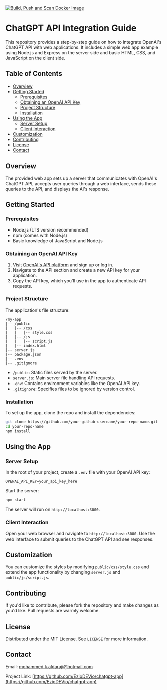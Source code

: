 [![Build, Push and Scan Docker Image](https://github.com/EzioDEVio/chatgpt-app/actions/workflows/docker-publish.yml/badge.svg)](https://github.com/EzioDEVio/chatgpt-app/actions/workflows/docker-publish.yml)

# ChatGPT API Integration Guide

This repository provides a step-by-step guide on how to integrate OpenAI's ChatGPT API with web applications. It includes a simple web app example using Node.js and Express on the server side and basic HTML, CSS, and JavaScript on the client side.

## Table of Contents

- [Overview](#overview)
- [Getting Started](#getting-started)
  - [Prerequisites](#prerequisites)
  - [Obtaining an OpenAI API Key](#obtaining-an-openai-api-key)
  - [Project Structure](#project-structure)
  - [Installation](#installation)
- [Using the App](#using-the-app)
  - [Server Setup](#server-setup)
  - [Client Interaction](#client-interaction)
- [Customization](#customization)
- [Contributing](#contributing)
- [License](#license)
- [Contact](#contact)

## Overview

The provided web app sets up a server that communicates with OpenAI's ChatGPT API, accepts user queries through a web interface, sends these queries to the API, and displays the AI's response.

## Getting Started

### Prerequisites

- Node.js (LTS version recommended)
- npm (comes with Node.js)
- Basic knowledge of JavaScript and Node.js

### Obtaining an OpenAI API Key

1. Visit [OpenAI's API platform](https://platform.openai.com/signup) and sign up or log in.
2. Navigate to the API section and create a new API key for your application.
3. Copy the API key, which you'll use in the app to authenticate API requests.

### Project Structure

The application's file structure:

```
/my-app
|-- /public
|   |-- /css
|   |   |-- style.css
|   |-- /js
|   |   |-- script.js
|   |-- index.html
|-- server.js
|-- package.json
|-- .env
|-- .gitignore
```

- `/public`: Static files served by the server.
- `server.js`: Main server file handling API requests.
- `.env`: Contains environment variables like the OpenAI API key.
- `.gitignore`: Specifies files to be ignored by version control.

### Installation

To set up the app, clone the repo and install the dependencies:

```bash
git clone https://github.com/your-github-username/your-repo-name.git
cd your-repo-name
npm install
```

## Using the App

### Server Setup

In the root of your project, create a `.env` file with your OpenAI API key:

```env
OPENAI_API_KEY=your_api_key_here
```

Start the server:

```bash
npm start
```

The server will run on `http://localhost:3000`.

### Client Interaction

Open your web browser and navigate to `http://localhost:3000`. Use the web interface to submit queries to the ChatGPT API and see responses.

## Customization

You can customize the styles by modifying `public/css/style.css` and extend the app functionality by changing `server.js` and `public/js/script.js`.

## Contributing

If you'd like to contribute, please fork the repository and make changes as you'd like. Pull requests are warmly welcome.

## License

Distributed under the MIT License. See `LICENSE` for more information.

## Contact

Email: mohammed.k.aldaraji@hotmail.com

Project Link: [https://github.com/EzioDEVio/chatgpt-app](https://github.com/EzioDEVio/chatgpt-app)
```

